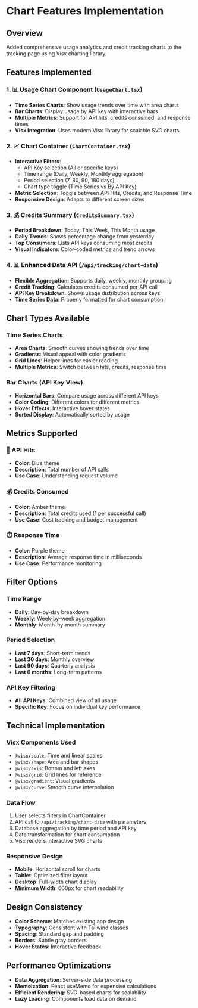 # Chart Features Implementation

## Overview
Added comprehensive usage analytics and credit tracking charts to the tracking page using Visx charting library.

## Features Implemented

### 1. 📊 Usage Chart Component (`UsageChart.tsx`)
- **Time Series Charts**: Show usage trends over time with area charts
- **Bar Charts**: Display usage by API key with interactive bars
- **Multiple Metrics**: Support for API hits, credits consumed, and response times
- **Visx Integration**: Uses modern Visx library for scalable SVG charts

### 2. 📈 Chart Container (`ChartContainer.tsx`)
- **Interactive Filters**: 
  - API Key selection (All or specific keys)
  - Time range (Daily, Weekly, Monthly aggregation)
  - Period selection (7, 30, 90, 180 days)
  - Chart type toggle (Time Series vs By API Key)
- **Metric Selection**: Toggle between API Hits, Credits, and Response Time
- **Responsive Design**: Adapts to different screen sizes

### 3. 💰 Credits Summary (`CreditsSummary.tsx`)
- **Period Breakdown**: Today, This Week, This Month usage
- **Daily Trends**: Shows percentage change from yesterday
- **Top Consumers**: Lists API keys consuming most credits
- **Visual Indicators**: Color-coded metrics and trend arrows

### 4. 📊 Enhanced Data API (`/api/tracking/chart-data`)
- **Flexible Aggregation**: Supports daily, weekly, monthly grouping
- **Credit Tracking**: Calculates credits consumed per API call
- **API Key Breakdown**: Shows usage distribution across keys
- **Time Series Data**: Properly formatted for chart consumption

## Chart Types Available

### Time Series Charts
- **Area Charts**: Smooth curves showing trends over time
- **Gradients**: Visual appeal with color gradients
- **Grid Lines**: Helper lines for easier reading
- **Multiple Metrics**: Switch between hits, credits, response time

### Bar Charts (API Key View)
- **Horizontal Bars**: Compare usage across different API keys
- **Color Coding**: Different colors for different metrics
- **Hover Effects**: Interactive hover states
- **Sorted Display**: Automatically sorted by usage

## Metrics Supported

### 🎯 API Hits
- **Color**: Blue theme
- **Description**: Total number of API calls
- **Use Case**: Understanding request volume

### 💰 Credits Consumed  
- **Color**: Amber theme
- **Description**: Total credits used (1 per successful call)
- **Use Case**: Cost tracking and budget management

### ⏱️ Response Time
- **Color**: Purple theme
- **Description**: Average response time in milliseconds
- **Use Case**: Performance monitoring

## Filter Options

### Time Range
- **Daily**: Day-by-day breakdown
- **Weekly**: Week-by-week aggregation  
- **Monthly**: Month-by-month summary

### Period Selection
- **Last 7 days**: Short-term trends
- **Last 30 days**: Monthly overview
- **Last 90 days**: Quarterly analysis
- **Last 6 months**: Long-term patterns

### API Key Filtering
- **All API Keys**: Combined view of all usage
- **Specific Key**: Focus on individual key performance

## Technical Implementation

### Visx Components Used
- `@visx/scale`: Time and linear scales
- `@visx/shape`: Area and bar shapes
- `@visx/axis`: Bottom and left axes
- `@visx/grid`: Grid lines for reference
- `@visx/gradient`: Visual gradients
- `@visx/curve`: Smooth curve interpolation

### Data Flow
1. User selects filters in ChartContainer
2. API call to `/api/tracking/chart-data` with parameters
3. Database aggregation by time period and API key
4. Data transformation for chart consumption
5. Visx renders interactive SVG charts

### Responsive Design
- **Mobile**: Horizontal scroll for charts
- **Tablet**: Optimized filter layout
- **Desktop**: Full-width chart display
- **Minimum Width**: 600px for chart readability

## Design Consistency
- **Color Scheme**: Matches existing app design
- **Typography**: Consistent with Tailwind classes
- **Spacing**: Standard gap and padding
- **Borders**: Subtle gray borders
- **Hover States**: Interactive feedback

## Performance Optimizations
- **Data Aggregation**: Server-side data processing
- **Memoization**: React useMemo for expensive calculations
- **Efficient Rendering**: SVG-based charts for scalability
- **Lazy Loading**: Components load data on demand
